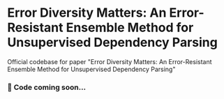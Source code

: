 # Error Diversity Matters: An Error-Resistant Ensemble Method for Unsupervised Dependency Parsing

Official codebase for paper "Error Diversity Matters: An Error-Resistant Ensemble Method for Unsupervised Dependency
Parsing"

### 🚧 **Code coming soon...**